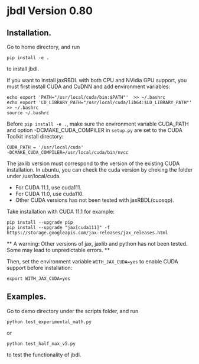 # jbdl Version 0.80
## Installation.
Go to home directory, and run
```
pip install -e .
```
to install jbdl.

If you want to install jaxRBDL with both CPU and NVidia GPU support, you must first install CUDA and CuDNN and add environment variables:

```
echo export 'PATH="/usr/local/cuda/bin:$PATH"'  >> ~/.bashrc
echo export 'LD_LIBRARY_PATH="/usr/local/cuda/lib64:$LD_LIBRARY_PATH"' >> ~/.bashrc
source ~/.bashrc
```
Before ```pip install -e .```, make sure the environment variable CUDA_PATH and option -DCMAKE_CUDA_COMPILER in ```setup.py``` are set to the CUDA Toolkit install directory:
```
CUDA_PATH = '/usr/local/cuda'
-DCMAKE_CUDA_COMPILER=/usr/local/cuda/bin/nvcc
```

The jaxlib version must correspond to the version of the existing CUDA installation. In ubuntu, you can check the cuda version by cheking
the folder under /usr/local/cuda.
* For CUDA 11.1, use cuda111. 
* For CUDA 11.0, use cuda110.
* Other CUDA versions has not been tested with jaxRBDL(cuosqp).

Take installation with CUDA 11.1 for example:
```
pip install --upgrade pip
pip install --upgrade "jax[cuda111]" -f https://storage.googleapis.com/jax-releases/jax_releases.html
```

** A warning: Other versions of jax, jaxlib and python has not been tested. Some may lead to unpredictable errors. **

Then, set the environment variable ```WITH_JAX_CUDA=yes``` to enable CUDA support before installation:
```
export WITH_JAX_CUDA=yes
```

## Examples.
Go to demo directory under the scripts folder, and run
```
python test_experimental_math.py
```
or 
```
python test_half_max_v5.py
```
to test the functionality of jbdl.
 

